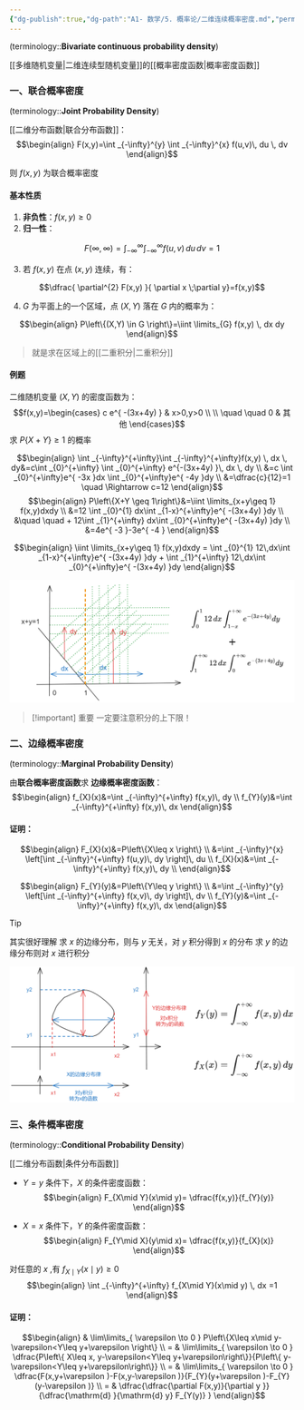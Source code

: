 ```yaml
---
{"dg-publish":true,"dg-path":"A1- 数学/5. 概率论/二维连续概率密度.md","permalink":"/A1- 数学/5. 概率论/二维连续概率密度/","dgPassFrontmatter":true,"noteIcon":"","created":"2024-04-16T13:01:27.000+08:00","updated":"2025-08-03T10:59:27.691+08:00"}
---
```


(terminology::**Bivariate continuous probability density**)

[[多维随机变量\|二维连续型随机变量]]的[[概率密度函数\|概率密度函数]]

### 一、联合概率密度 
(terminology::**Joint Probability Density**)

[[二维分布函数\|联合分布函数]]：
$$\begin{align}
F(x,y)=\int _{-\infty}^{y} \int _{-\infty}^{x} f(u,v)\, du \, dv 
\end{align}$$

则 $f(x,y)$ 为联合概率密度
#### 基本性质
1. **非负性**：$f(x,y)\geq 0$
2. **归一性**：
 
 $$F(\infty,\infty)=\int _{-\infty}^{\infty} \int _{-\infty}^{\infty} f(u,v)\, du \, dv=1$$

3. 若 $f(x,y)$ 在点 $(x,y)$ 连续，有：

$$\dfrac{ \partial^{2} F(x,y) }{ \partial x \;\partial y}=f(x,y)$$
	
4.  $G$ 为平面上的一个区域，点 $(X,Y)$ 落在 $G$ 内的概率为：

$$\begin{align}
P\left\{(X,Y) \in G \right\}=\iint \limits_{G} f(x,y) \, dx dy
\end{align}$$

>就是求在区域上的[[二重积分\|二重积分]] 

#### 例题
二维随机变量 $(X,Y)$ 的密度函数为：
$$f(x,y)=\begin{cases}
c e^{ -(3x+4y) }  & x>0,y>0 \\ \\
\quad \quad 0 & 其他
\end{cases}$$
求 $P\left\{X+Y \right\}\geq 1$ 的概率

$$\begin{align}
\int _{-\infty}^{+\infty}\int _{-\infty}^{+\infty}f(x,y) \, dx  \, dy&=c\int _{0}^{+\infty} \int _{0}^{+\infty} e^{-(3x+4y)  }\, dx \, dy \\
&=c  \int _{0}^{+\infty}e^{ -3x }dx \int _{0}^{+\infty}e^{ -4y }dy \\
&=\dfrac{c}{12}=1  \quad  \Rightarrow c=12
\end{align}$$
$$\begin{align}
P\left\{X+Y \geq 1\right\}&=\iint \limits_{x+y\geq 1} f(x,y)dxdy \\
&=12 \int _{0}^{1} dx\int _{1-x}^{+\infty}e^{ -(3x+4y) }dy \\
&\quad \quad +   12\int _{1}^{+\infty} dx\int _{0}^{+\infty}e^{ -(3x+4y) }dy \\
&=4e^{ -3 }-3e^{ -4 }
\end{align}$$



$$\begin{align}
\iint \limits_{x+y\geq 1} f(x,y)dxdy = \int _{0}^{1} 12\,dx\int _{1-x}^{+\infty}e^{ -(3x+4y) }dy  +   \int _{1}^{+\infty} 12\,dx\int _{0}^{+\infty}e^{ -(3x+4y) }dy 
\end{align}$$



![Functional files/Photo Resources/Pasted image 20250618111546.png](../img/user/Functional%20files/Photo%20Resources/Pasted%20image%2020250618111546.png)


>[!important] 重要
> 一定要注意积分的上下限！

### 二、边缘概率密度 
(terminology::**Marginal Probability Density**)

由**联合概率密度函数**求 **边缘概率密度函数**：
$$\begin{align}
f_{X}(x)&=\int _{-\infty}^{+\infty} f(x,y)\, dy \\ 
f_{Y}(y)&=\int _{-\infty}^{+\infty} f(x,y)\, dx
\end{align}$$

#### 证明：
$$\begin{align}
F_{X}(x)&=P\left\{X\leq x \right\} \\
&=\int _{-\infty}^{x} \left[\int _{-\infty}^{+\infty} f(u,y)\, dy \right]\, du  \\
f_{X}(x)&=\int _{-\infty}^{+\infty} f(x,y)\, dy \\ 
\end{align}$$

$$\begin{align}
F_{Y}(y)&=P\left\{Y\leq y \right\} \\
&=\int _{-\infty}^{y} \left[\int _{-\infty}^{+\infty} f(x,v)\, dy \right]\, dv  \\ 
f_{Y}(y)&=\int _{-\infty}^{+\infty} f(x,y)\, dx
\end{align}$$


>[!tip] 
>其实很好理解
>求 $x$ 的边缘分布，则与 $y$ 无关，对 $y$ 积分得到 $x$ 的分布
>求 $y$ 的边缘分布则对 $x$ 进行积分

![Functional files/Photo Resources/Pasted image 20250618111123.png](../img/user/Functional%20files/Photo%20Resources/Pasted%20image%2020250618111123.png)


### 三、条件概率密度 
(terminology::**Conditional Probability Density**)

[[二维分布函数\|条件分布函数]]

- $Y=y$ 条件下，$X$ 的条件密度函数：
$$\begin{align}
F_{X\mid Y}(x\mid y)= \dfrac{f(x,y)}{f_{Y}(y)} 
\end{align}$$

- $X=x$ 条件下，$Y$ 的条件密度函数：
$$\begin{align}
F_{Y\mid X}(y\mid x)= \dfrac{f(x,y)}{f_{X}(x)}
\end{align}$$

对任意的 $x$ ,有 $f_{X\mid Y}(x\mid y)\geq 0$
$$\begin{align}
\int _{-\infty}^{+\infty} f_{X\mid Y}(x\mid y) \, dx =1
\end{align}$$

#### 证明：

$$\begin{align}
 & \lim\limits_{ \varepsilon \to 0 } P\left\{X\leq x\mid y-\varepsilon<Y\leq y+\varepsilon \right\} \\
= & \lim\limits_{ \varepsilon \to 0 } \dfrac{P\left\{ X\leq x, y-\varepsilon<Y\leq y+\varepsilon\right\}}{P\left\{ y-\varepsilon<Y\leq y+\varepsilon\right\}} \\
= & \lim\limits_{ \varepsilon  \to 0 } \dfrac{F(x,y+\varepsilon )-F(x,y-\varepsilon )}{F_{Y}(y+\varepsilon )-F_{Y}(y-\varepsilon )} \\
= & \dfrac{\dfrac{\partial F(x,y)}{\partial y }}{\dfrac{\mathrm{d} }{\mathrm{d} y} F_{Y(y)} }
\end{align}$$


